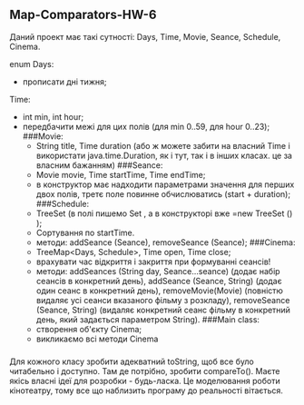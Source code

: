 ## Map-Comparators-HW-6

Даний проект має такі сутності: Days, Time, Movie, Seance, Schedule, Cinema.

enum Days:
- прописати дні тижня; 

Time:
- int min, int hour;
- передбачити межі для цих полів (для min 0..59, для hour 0..23);
###Movie:
    - String title, Time duration (або ж можете забити на власний Time і використати java.time.Duration, як і тут, так і в інших класах. це за власним бажанням)
###Seance:
    - Movie movie, Time startTime, Time endTime;
    - в конструктор має надходити параметрами значення для перших двох полів, третє поле повинне обчислюватись (start + duration);
###Schedule:
    - TreeSet <Seance> (в полі пишемо Set <Seance>, а в конструкторі вже =new TreeSet <Seance>() );
    - Сортування по startTime.
    - методи: addSeance (Seance), removeSeance (Seance);
###Cinema:
    - TreeMap<Days, Schedule>, Time open, Time close;
    - врахувати час відкриття і закриття при формуванні сеансів!
    - методи: 
        addSeances (String day, Seance...seance) (додає набір сеансів в конкретний день), 
        addSeance (Seance, String) (додає один сеанс в конкретний день), 
        removeMovie(Movie) (повністю видаляє усі сеанси вказаного фільму з розкладу), 
        removeSeance (Seance, String) (видаляє конкретний сеанс фільму в конкретний день, який задається параметром String).
###Main class:
    - створення об'єкту Cinema;
    - викликаємо всі методи Cinema
###
Для кожного класу зробити адекватний toString, щоб все було читабельно і доступно. Там де потрібно, зробити compareTo(). Маєте якісь власні ідеї для розробки - будь-ласка. Це моделювання роботи кінотеатру, тому все що наблизить програму до реальності вітається.
